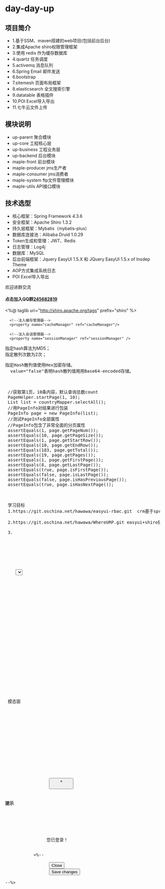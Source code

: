 # day-day-up
## 项目简介
- 1.基于SSM、maven搭建的web项目(包括前台后台)
- 2.集成Apache shiro权限管理框架 
- 3.使用 redis 作为缓存数据库
- 4.quartz    任务调度
- 5.activemq 消息队列
- 6.Spring Email 邮件发送
- 6.bootstrap 
- 7.sitemesh  页面布局框架
- 8.elasticsearch 全文搜索引擎
- 9.datatable  表格插件
- 10.POI Excel导入导出
- 11.七牛云文件上传


## 模块说明
- up-parent         聚合模块
- up-core           工程核心层
- up-business       工程业务层
- up-backend        后台模块
- maple-front       前台模块
- maple-producer    jms生产者
- maple-consumer    jms消费者
- maple-system      ftp文件管理模块
- maple-utils       API接口模块

## 技术选型
- 核心框架：Spring Framework 4.3.6
- 安全框架：Apache Shiro 1.3.2
- 持久层框架：Mybatis（mybatis-plus）
- 数据库连接池：Alibaba Druid 1.0.29
- Token生成和管理：JWT、Redis
- 日志管理：Log4j
- 数据库：MySQL
- 后台前端框架：Jquery EasyUI 1.5.X 和 JQuery EasyUI 1.5.x of Insdep Theme 
- AOP方式集成系统日志 
- POI Excel导入导出


欢迎进群交流
#### 点击加入QQ群[245682819](https://jq.qq.com/?_wv=1027&k=47ErLEy)
<%@ taglib uri="http://shiro.apache.org/tags" prefix="shiro" %>

<!--securityManage-->
  <!-- 安全管理器 -->
  <bean id="securityManager" class="org.apache.shiro.web.mgt.DefaultWebSecurityManager">
      <property name="realm" ref="customRealm" />

      <!--注入缓存管理器-->
      <property name="cacheManager" ref="cacheManager"/>

      <!--注入会话管理器-->
      <property name="sessionManager" ref="sessionManager" />
  </bean>

  <property name="hashAlgorithmName" value="md5"/>指定hash算法为MD5；  
  <property name="hashIterations" value="2"/>指定散列次数为2次；
  <pre name="code" class="html"><property name="storedCredentialsHexEncoded"
   value="true"/>指定Hash散列值使用Hex加密存储。
  value="false"表明hash散列值用用Base64-encoded存储。
  
 
 
 //获取第1页，10条内容，默认查询总数count
 PageHelper.startPage(1, 10);
 List<Country> list = countryMapper.selectAll();
 //用PageInfo对结果进行包装
 PageInfo page = new PageInfo(list);
 //测试PageInfo全部属性
 //PageInfo包含了非常全面的分页属性
 assertEquals(1, page.getPageNum());
 assertEquals(10, page.getPageSize());
 assertEquals(1, page.getStartRow());
 assertEquals(10, page.getEndRow());
 assertEquals(183, page.getTotal());
 assertEquals(19, page.getPages());
 assertEquals(1, page.getFirstPage());
 assertEquals(8, page.getLastPage());
 assertEquals(true, page.isFirstPage());
 assertEquals(false, page.isLastPage());
 assertEquals(false, page.isHasPreviousPage());
 assertEquals(true, page.isHasNextPage());
 
 
 
 学习目标
 1.https://git.oschina.net/hawawa/easyui-rbac.git  crm基于springboot搭建的权限管理系统
 
 2.https://git.oschina.net/hawawa/WhereURP.git easyui+shiro搭建的权限管理系统
 
 3.
 
 
 
 
 
 
 
 	<select id="findRoleByIds" resultMap="RolePermissionResult" parameterType="list">
 		select 
 		r.id rid,
 		r.name,
 		r.role,
 		r.description,
 		r.is_show,
 		
 		p.id pid,
 		p.role_id,
 		p.resource_id,
 		p.permission_ids
 
 		from t_role r left outer join
 		t_role_resource_permission p on r.id = p.role_id where r.id in
 		<foreach collection="list" index="index" close=")" item="item" open="(" separator=",">#{item}</foreach>
 
 	</select>
 	
 		<resultMap type="Role" id="RolePermissionResult" extends="RoleResult">
    		<collection property="resourcePermissions" ofType="RoleResourcePermission">
    			<id property="id" column="pid"/>
    			<result property="resourceId" column="resource_id" />
    			<result property="permissionIds" column="permission_ids"/>
    			<association property="role" javaType="Role" />
    		</collection> 
    	</resultMap>
 
 
 
 
 
 
 
 
 <div class="row J_mainContent" id="content-main">
 
 
 
 
 
 
 模态窗
 
  <script>var ctx = '${ctx}', uid = '${user.id}', is_logined = '${status}';</script>
 
 <script type="text/javascript">
 
     if (is_logined) {
         $("#loginModal").modal('show');
         setTimeout(function(){
             $("#loginModal").modal('hide');
         },1000)
     }
 
 </script>
 
 <!-- Modal -->
 <div class="modal fade" id="loginModal" tabindex="-1" role="dialog" aria-labelledby="myModalLabel">
     <div class="modal-dialog" role="document">
         <div class="modal-content">
             <div class="modal-header">
                 <button type="button" class="close" data-dismiss="modal" aria-label="Close"><span aria-hidden="true">&times;</span>
                 </button>
                 <h4 class="modal-title" id="myModalLabel">提示</h4>
             </div>
             <div class="modal-body">
                您已登录！
             </div>
           <%--  <div class="modal-footer">
                 <button type="button" class="btn btn-default" data-dismiss="modal">Close</button>
                 <button type="button" class="btn btn-primary">Save changes</button>
             </div>--%>
         </div>
     </div>
 </div>
 
 